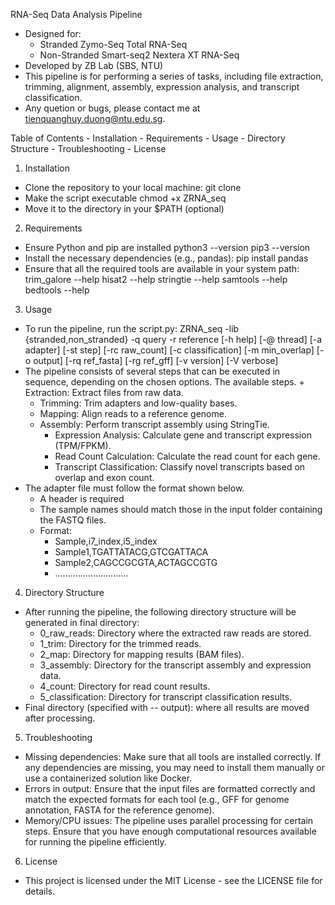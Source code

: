 RNA-Seq Data Analysis Pipeline
- Designed for:
  + Stranded Zymo-Seq Total RNA-Seq
  + Non-Stranded Smart-seq2 Nextera XT RNA-Seq
- Developed by ZB Lab (SBS, NTU)
- This pipeline is for performing a series of tasks, including file extraction, trimming, alignment, assembly, expression analysis, and transcript classification. 
- Any quetion or bugs, please contact me at tienquanghuy.duong@ntu.edu.sg.

Table of Contents
    - Installation
    - Requirements
    - Usage
    - Directory Structure
    - Troubleshooting
    - License

1. Installation
- Clone the repository to your local machine:
	git clone <repository-url>
- Make the script executable
	chmod +x ZRNA_seq
- Move it to the directory in your $PATH (optional)

2. Requirements
- Ensure Python and pip are installed
	python3 --version
	pip3 --version
- Install the necessary dependencies (e.g., pandas):
	pip install pandas
- Ensure that all the required tools are available in your system path:
	trim_galore --help
	hisat2 --help
	stringtie --help
	samtools --help
	bedtools --help

3. Usage
- To run the pipeline, run the script.py:
	ZRNA_seq -lib {stranded,non_stranded} -q query -r reference 
	[-h help] [-@ thread] [-a adapter] [-st step] [-rc raw_count] [-c classification] 
	[-m min_overlap] [-o output] [-rq ref_fasta] [-rg ref_gff] [-v version] [-V verbose]
- The pipeline consists of several steps that can be executed in sequence, depending on the chosen options. The available steps.
    	+ Extraction: Extract files from raw data.
	+ Trimming: Trim adapters and low-quality bases.
	+ Mapping: Align reads to a reference genome.
	+ Assembly: Perform transcript assembly using StringTie.
    	+ Expression Analysis: Calculate gene and transcript expression (TPM/FPKM).
    	+ Read Count Calculation: Calculate the read count for each gene.
    	+ Transcript Classification: Classify novel transcripts based on overlap and exon count.
- The adapter file must follow the format shown below. 
	+ A header is required
	+ The sample names should match those in the input folder containing the FASTQ files.
	+ Format:
		+ Sample,i7_index,i5_index
		+ Sample1,TGATTATACG,GTCGATTACA
		+ Sample2,CAGCCGCGTA,ACTAGCCGTG
		+ .............................

4. Directory Structure
- After running the pipeline, the following directory structure will be generated in final directory:
	+ 0_raw_reads: Directory where the extracted raw reads are stored.
	+ 1_trim: Directory for the trimmed reads.
	+ 2_map: Directory for mapping results (BAM files).
	+ 3_assembly: Directory for the transcript assembly and expression data.
	+ 4_count: Directory for read count results.
	+ 5_classification: Directory for transcript classification results.
- Final directory (specified with -- output): where all results are moved after processing.

5. Troubleshooting
- Missing dependencies: Make sure that all tools are installed correctly. If any dependencies are missing, you may need to install them manually or use a containerized solution like Docker.
- Errors in output: Ensure that the input files are formatted correctly and match the expected formats for each tool (e.g., GFF for genome annotation, FASTA for the reference genome).
- Memory/CPU issues: The pipeline uses parallel processing for certain steps. Ensure that you have enough computational resources available for running the pipeline efficiently.

6. License
- This project is licensed under the MIT License - see the LICENSE file for details.
